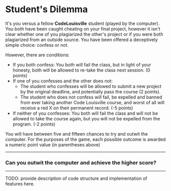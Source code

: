 # Student's Dilemma
It's you versus a fellow **CodeLouisville** student (played by the computer). You both have been caught cheating on your final project, however it isn't clear whether one of you plagiarized the other's project or if you were both plagiarized from an outside source. You have been offered a deceptively simple choice: confess or not. 

However, there are conditions:
- If you both confess: You both will fail the class, but in light of your honesty, both will be allowed to re-take the class next session. (0 points)
- If one of you confesses and the other does not: 
  - The student who confesses will be allowed to submit a new project by the original deadline, and potentially pass the course (2 points). 
  - The student who does not confess will fail, be expelled and banned from ever taking another Code Louisville course, and worst of all will receive a red X on their permanent record. (-5 points)  
 - If neither of you confesses: You both will fail the class and will not be allowed to take the course again, but you will not be expelled from the program. (-2 points)

You will have between five and fifteen chances to try and outwit the computer. For the purposes of the game, each possible outcome is awarded a numeric point value (in parentheses  above)

-----

### Can you outwit the computer and achieve the higher score? 

-----

TODO: provide description of code structure and implementation of features here. 